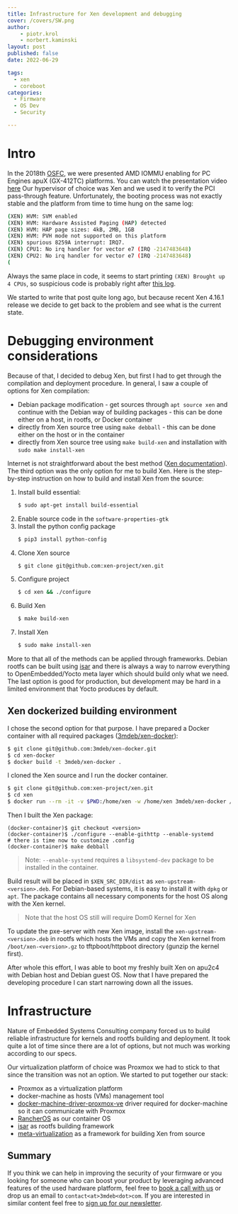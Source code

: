 ```yaml
---
title: Infrastructure for Xen development and debugging
cover: /covers/SW.png
author:
    - piotr.krol
    - norbert.kaminski
layout: post
published: false
date: 2022-06-29

tags:
  - xen
  - coreboot
categories:
  - Firmware
  - OS Dev
  - Security

---
```


# Intro

In the 2018th [OSFC](https://2018.osfc.io), we were presented AMD IOMMU enabling
for PC Engines apuX (GX-412TC) platforms. You can watch the presentation video
[here](https://www.youtube.com/watch?v=5JoEuh9qXx0&list=PLJ4u8GLmFVmoRCX_gFXV6fhWmsOQ5cmuj&index=14)
Our hypervisor of choice was Xen and we used it to verify the PCI pass-through
feature. Unfortunately, the booting process was not exactly stable and the
platform from time to time hung on the same log:

```bash
(XEN) HVM: SVM enabled
(XEN) HVM: Hardware Assisted Paging (HAP) detected
(XEN) HVM: HAP page sizes: 4kB, 2MB, 1GB
(XEN) HVM: PVH mode not supported on this platform
(XEN) spurious 8259A interrupt: IRQ7.
(XEN) CPU1: No irq handler for vector e7 (IRQ -2147483648)
(XEN) CPU2: No irq handler for vector e7 (IRQ -2147483648)
(
```

Always the same place in code, it seems to start printing `(XEN) Brought up 4
CPUs`, so suspicious code is probably right after [this log](https://xenbits.xen.org/gitweb/?p=xen.git;a=blob;f=xen/arch/x86/setup.c;h=468e51efef7a848f24acab43d69d74ab126b4b0e;hb=4507bb6ae2b778a484394338452546c1e4fc6ae5#l1544).

We started to write that post quite long ago, but because recent Xen 4.16.1
release we decide to get back to the problem and see what is the current state.

# Debugging environment considerations

Because of that, I decided to debug Xen, but first I had to get through the
compilation and deployment procedure. In general, I saw a couple of options for
Xen compilation:

* Debian package modification - get sources through `apt source xen` and
continue with the Debian way of building packages - this can be done either on
a host, in rootfs, or Docker container
* directly from Xen source tree using `make debball` - this can be done either
on the host or in the container
* directly from Xen source tree using `make build-xen` and installation
with `sudo make install-xen`

Internet is not straightforward about the best method
([Xen documentation](https://wiki.xenproject.org/wiki/Compiling_Xen_From_Source)).
The third option was the only option for me to build Xen. Here is the
step-by-step instruction on how to build and install Xen from the source:

1. Install build essential:
    ```bash
    $ sudo apt-get install build-essential
    ```
2. Enable source code in the `software-properties-gtk`
3. Install the python config package
    ```bash
    $ pip3 install python-config
    ```
4. Clone Xen source
    ```bash
    $ git clone git@github.com:xen-project/xen.git
    ```
5. Configure project
    ```bash
    $ cd xen && ./configure
    ```
6. Build Xen
    ```bash
    $ make build-xen
    ```
7. Install Xen
    ```bash
    $ sudo make install-xen
    ```

More to that all of the methods can be applied through frameworks.
Debian rootfs can be built using [isar](https://github.com/ilbers/isar) and
there is always a way to narrow everything to OpenEmbedded/Yocto meta layer
which should build only what we need. The last option is good for production,
but development may be hard in a limited environment that Yocto produces by
default.

## Xen dockerized building environment

I chose the second option for that purpose. I have prepared a Docker
container with all required packages
([3mdeb/xen-docker](https://github.com/3mdeb/xen-docker)):

```bash
$ git clone git@github.com:3mdeb/xen-docker.git
$ cd xen-docker
$ docker build -t 3mdeb/xen-docker .
```

I cloned the Xen source and I run the docker container.

```bash
$ git clone git@github.com:xen-project/xen.git
$ cd xen
$ docker run --rm -it -v $PWD:/home/xen -w /home/xen 3mdeb/xen-docker /bin/bash
```
Then I built the Xen package:

```
(docker-container)$ git checkout <version>
(docker-container)$ ./configure --enable-githttp --enable-systemd
# there is time now to customize .config
(docker-container)$ make debball
```

> Note: `--enable-systemd` requires a `libsystemd-dev` package to be installed
> in the container.

Build result will be placed in `$XEN_SRC_DIR/dist` as
`xen-upstream-<version>.deb`. For Debian-based systems, it is easy to install
it with `dpkg` or `apt`. The package contains all necessary components for
the host OS along with the Xen kernel.

> Note that the host OS still will require Dom0 Kernel for Xen

To update the pxe-server with new Xen image, install the
`xen-upstream-<version>.deb` in rootfs which hosts the VMs and copy the Xen
kernel from `/boot/xen-<version>.gz` to tftpboot/httpboot directory (gunzip the
kernel first).

After whole this effort, I was able to boot my freshly built Xen on apu2c4 with
Debian host and Debian guest OS. Now that I have prepared the developing
procedure I can start narrowing down all the issues.

# Infrastructure

Nature of Embedded Systems Consulting company forced us to build reliable
infrastructure for kernels and rootfs building and deployment. It took quite
a lot of time since there are a lot of options, but not much was working
according to our specs.

Our virtualization platform of choice was Proxmox we had to stick to that since
the transition was not an option. We started to put together our stack:

* Proxmox as a virtualization platform
* docker-machine as hosts (VMs) management tool
* [docker-machine-driver-proxmox-ve](https://github.com/lnxbil/docker-machine-driver-proxmox-ve)
  driver required for docker-machine so it can communicate with Proxmox
* [RancherOS](https://rancher.com/rancher-os/) as our container OS
* [isar](https://github.com/ilbers/isar) as rootfs building framework
* [meta-virtualization](https://git.yoctoproject.org/cgit/cgit.cgi/meta-virtualization/) as a framework for building Xen from source

## Summary

If you think we can help in improving the security of your firmware or you
looking for someone who can boost your product by leveraging advanced features
of the used hardware platform, feel free to [book a call with us](https://calendly.com/3mdeb/consulting-remote-meeting)
or drop us an email to `contact<at>3mdeb<dot>com`. If you are interested in
similar content feel free to [sign up for our newsletter](http://eepurl.com/gfoekD).
